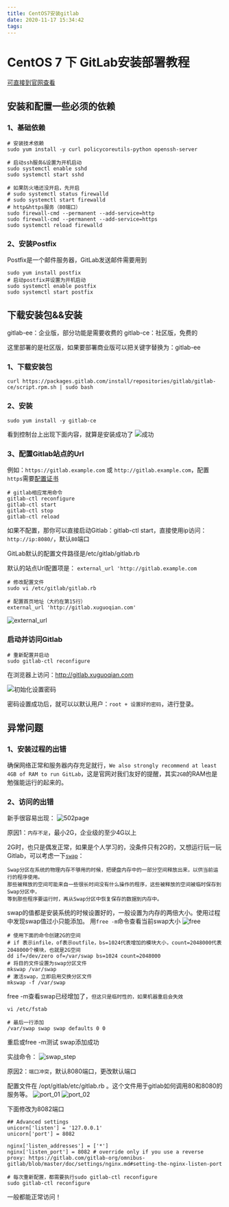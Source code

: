 ```yaml
---
title: CentOS7安装gitlab
date: 2020-11-17 15:34:42
tags:
---
```

# CentOS 7 下 GitLab安装部署教程

[可直接到官网查看](https://about.gitlab.com/install/#centos-7)

## 安装和配置一些必须的依赖

### 1、基础依赖
```shell
# 安装技术依赖
sudo yum install -y curl policycoreutils-python openssh-server

# 启动ssh服务&设置为开机启动
sudo systemctl enable sshd
sudo systemctl start sshd

# 如果防火墙还没开启，先开启
# sudo systemctl status firewalld
# sudo systemctl start firewalld
# http&https服务（80端口）
sudo firewall-cmd --permanent --add-service=http
sudo firewall-cmd --permanent --add-service=https
sudo systemctl reload firewalld
```

### 2、安装Postfix
Postfix是一个邮件服务器，GitLab发送邮件需要用到
```shell
sudo yum install postfix
# 启动postfix并设置为开机启动
sudo systemctl enable postfix
sudo systemctl start postfix
```

## 下载安装包&&安装
gitlab-ee：企业版，部分功能是需要收费的
gitlab-ce：社区版，免费的

这里部署的是社区版，如果要部署商业版可以把关键字替换为：gitlab-ee

### 1、下载安装包
```shell
curl https://packages.gitlab.com/install/repositories/gitlab/gitlab-ce/script.rpm.sh | sudo bash
```

### 2、安装
```sheel
sudo yum install -y gitlab-ce
```
看到控制台上出现下面内容，就算是安装成功了
![成功](./success.png)

### 3、配置Gitlab站点的Url
例如：`https://gitlab.example.com` 或 `http://gitlab.example.com`，配置`https`需要[配置证书](https://docs.gitlab.com/omnibus/settings/ssl.html#lets-encrypthttpsletsencryptorg-integration)

```shell
# gitlab相应常用命令
gitlab-ctl reconfigure
gitlab-ctl start
gitlab-ctl stop
gitlab-ctl reload
```

如果不配置，那你可以直接启动Gitlab：gitlab-ctl start，直接使用ip访问：`http://ip:8080/`，默认`80`端口

GitLab默认的配置文件路径是/etc/gitlab/gitlab.rb

默认的站点Url配置项是：
`external_url 'http://gitlab.example.com`

```shell
# 修改配置文件
sudo vi /etc/gitlab/gitlab.rb

# 配置首页地址（大约在第15行）
external_url 'http://gitlab.xuguoqian.com'
```
![external_url](./external_url.png)

### 启动并访问Gitlab
```shell
# 重新配置并启动
sudo gitlab-ctl reconfigure
```

在浏览器上访问：http://gitlab.xuguoqian.com

![初始化设置密码](./password_setting.png)

密码设置成功后，就可以以默认用户：`root + 设置好的密码`，进行登录。

## 异常问题
### 1、安装过程的出错
确保网络正常和服务器内存充足就行，`We also strongly recommend at least 4GB of RAM to run GitLab`，这是官网对我们友好的提醒，其实`2GB`的RAM也是勉强能运行的起来的。

### 2、访问的出错
新手很容易出现：
![502page](./502.png)

原因1：`内存不足`，最小2G，企业级的至少4G以上

2G时，也只是偶发正常，如果是个人学习的，没条件只有2G的，又想运行玩一玩Gitlab，可以考虑一下[`swap`](https://baike.baidu.com/item/Swap分区/7613378?fr=aladdin)：
```
Swap分区在系统的物理内存不够用的时候，把硬盘内存中的一部分空间释放出来，以供当前运行的程序使用。
那些被释放的空间可能来自一些很长时间没有什么操作的程序，这些被释放的空间被临时保存到Swap分区中，
等到那些程序要运行时，再从Swap分区中恢复保存的数据到内存中。
```
swap的值都是安装系统的时候设置好的，一般设置为内存的两倍大小。使用过程中发现swap值过小只能添加。
用`free -m`命令查看当前swap大小
![free](./free_01.png)

```shell
# 使用下面的命令创建2G的空间
# if 表示infile，of表示outfile，bs=1024代表增加的模块大小，count=2048000代表2048000个模块，也就是2G空间
dd if=/dev/zero of=/var/swap bs=1024 count=2048000
# 将目的文件设置为swap分区文件
mkswap /var/swap
# 激活swap，立即启用交换分区文件
mkswap -f /var/swap
```
free -m查看swap已经增加了，`但这只是临时性的，如果机器重启会失效`
```shell
vi /etc/fstab

# 最后一行添加
/var/swap swap swap defaults 0 0
```
重启或free -m测试 swap添加成功

实战命令：
![swap_step](./swap_step.png)

原因2：`端口冲突`，默认8080端口，更改默认端口

配置文件在 /opt/gitlab/etc/gitlab.rb 。这个文件用于gitlab如何调用80和8080的服务等。
![port_01](./port_01.png)
![port_02](./port_02.png)

下面修改为8082端口
```
## Advanced settings
unicorn['listen'] = '127.0.0.1'
unicorn['port'] = 8082
```
```
nginx['listen_addresses'] = ['*']
nginx['listen_port'] = 8082 # override only if you use a reverse proxy: https://gitlab.com/gitlab-org/omnibus-gitlab/blob/master/doc/settings/nginx.md#setting-the-nginx-listen-port
```
```shell
# 每次重新配置，都需要执行sudo gitlab-ctl reconfigure 
sudo gitlab-ctl reconfigure
```
一般都能正常访问！